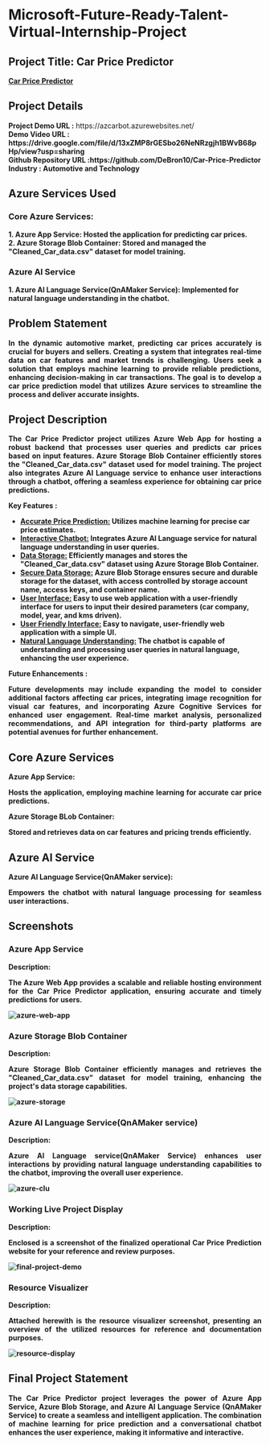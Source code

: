 <h1>Microsoft-Future-Ready-Talent-Virtual-Internship-Project</h1>
<h2>Project Title: Car Price Predictor</h2>
<b><a href="https://azcarbot.azurewebsites.net/">Car Price Predictor</a></b>
<br>
<h2>Project Details</h2>
<b>Project Demo URL :</b> https://azcarbot.azurewebsites.net/ <br>
<b>Demo Video URL : https://drive.google.com/file/d/13xZMP8rGESbo26NeNRzgjh1BWvB68pHp/view?usp=sharing<br>
<b>Github Repository URL :</b>https://github.com/DeBron10/Car-Price-Predictor <br>
<b>Industry :</b> Automotive and Technology<br>

<h2>Azure Services Used</h2>
<h3>Core Azure Services:</h3>
1. Azure App Service: Hosted the application for predicting car prices.<br>
2. Azure Storage Blob Container: Stored and managed the "Cleaned_Car_data.csv" dataset for model training.<br>
<h3>Azure AI Service</h3> 
1. Azure AI Language Service(QnAMaker Service): Implemented for natural language understanding in the chatbot.<br>

<h2>Problem Statement</h2>
<p align="justify">In the dynamic automotive market, predicting car prices accurately is crucial for buyers and sellers. Creating a system that integrates real-time data on car features and market trends is challenging. Users seek a solution that employs machine learning to provide reliable predictions, enhancing decision-making in car transactions. The goal is to develop a car price prediction model that utilizes Azure services to streamline the process and deliver accurate insights.</p>

<h2>Project Description</h2>
<p align="justify">The Car Price Predictor project utilizes Azure Web App for hosting a robust backend that processes user queries and predicts car prices based on input features. Azure Storage Blob Container efficiently stores the "Cleaned_Car_data.csv" dataset used for model training. The project also integrates Azure AI Language service to enhance user interactions through a chatbot, offering a seamless experience for obtaining car price predictions.</p>

<b>Key Features :</b>

<ul>
    <li><u>Accurate Price Prediction:</u> Utilizes machine learning for precise car price estimates.</li>
    <li><u>Interactive Chatbot:</u> Integrates Azure AI Language service for natural language understanding in user queries.</li>
    <li><u>Data Storage:</u> Efficiently manages and stores the "Cleaned_Car_data.csv" dataset using Azure Storage Blob Container.</li>
    <li><u>Secure Data Storage:</u> Azure Blob Storage ensures secure and durable storage for the dataset, with access controlled by storage account name, access keys, and container name.</li>
    <li><u>User Interface:</u> Easy to use web application with a user-friendly interface for users to input their desired parameters (car company, model, year, and kms driven).</li>
    <li><u>User Friendly Interface:</u> Easy to navigate, user-friendly web application with a simple UI.</li>
    <li><u>Natural Language Understanding:</u> The chatbot is capable of understanding and processing user queries in natural language, enhancing the user experience.</li>
</ul>

<b>Future Enhancements :</b><br>

<p align="justify">Future developments may include expanding the model to consider additional factors affecting car prices, integrating image recognition for visual car features, and incorporating Azure Cognitive Services for enhanced user engagement. Real-time market analysis, personalized recommendations, and API integration for third-party platforms are potential avenues for further enhancement.</p>

<h2>Core Azure Services</h2>
<b>Azure App Service:</b><br><p align="justify">Hosts the application, employing machine learning for accurate car price predictions.</p>
<b>Azure Storage BLob Container:</b><br><p align="justify">Stored and retrieves data on car features and pricing trends efficiently.</p>

<h2>Azure AI Service</h2>
<b>Azure AI Language Service(QnAMaker service):</b><br><p align="justify">Empowers the chatbot with natural language processing for seamless user interactions.</p>

<h2>Screenshots</h2>

<h3>Azure App Service</h3>
<b>Description:</b><p align="justify">The Azure Web App provides a scalable and reliable hosting environment for the Car Price Predictor application, ensuring accurate and timely predictions for users.</p>
<img src="https://github.com/DeBron10/Car-Price-Predictor/blob/main/static/App%20service1.png" alt="azure-web-app"></img><br>

<h3>Azure Storage Blob Container</h3>
<b>Description:</b><p align="justify">Azure Storage Blob Container efficiently manages and retrieves the "Cleaned_Car_data.csv" dataset for model training, enhancing the project's data storage capabilities.</p>
<img src="https://github.com/DeBron10/Car-Price-Predictor/blob/main/static/csvstore.png" alt="azure-storage"></img><br>

<h3>Azure AI Language Service(QnAMaker service)</h3>
<b>Description:</b><p align="justify">Azure AI Language service(QnAMaker Service) enhances user interactions by providing natural language understanding capabilities to the chatbot, improving the overall user experience.</p>
<img src="https://github.com/DeBron10/Car-Price-Predictor/blob/main/static/Chatbot.png" alt="azure-clu"></img><br>

<h3>Working Live Project Display</h3>
<b>Description:</b><p align="justify">Enclosed is a screenshot of the finalized operational Car Price Prediction website for your reference and review purposes.</p>
<img src="https://github.com/DeBron10/Car-Price-Predictor/blob/main/static/Workingapp.png" alt="final-project-demo"></img>

<h3>Resource Visualizer</h3>
<b>Description:</b><p align="justify">Attached herewith is the resource visualizer screenshot, presenting an overview of the utilized resources for reference and documentation purposes.</p>
<img src="https://github.com/DeBron10/Car-Price-Predictor/blob/main/static/resourcevisualizer.png" alt="resource-display"></img>

<h2>Final Project Statement</h2>
<p align="justify">The Car Price Predictor project leverages the power of Azure App Service, Azure Blob Storage, and Azure AI Language Service (QnAMaker Service) to create a seamless and intelligent application. The combination of machine learning for price prediction and a conversational chatbot enhances the user experience, making it informative and interactive. </p>
